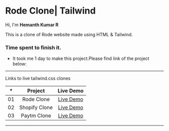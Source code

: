# **Rode Clone| Tailwind**

Hi, I'm **Hemanth Kumar R**

This is a clone of Rode website made using HTML & Tailwind.

### **Time spent to finish it.**

- It took me 1 day to make this project.Please find link of the project below:

---
Links to live tailwind.css clones 

| \*  |    Project    |                        Live Demo                         |
| :-: | :-----------: | :------------------------------------------------------: |
| 01  |  Rode Clone   |    [Live Demo](https://rad-genie-ac4086.netlify.app)     |
| 02  | Shopify Clone | [Live Demo](https://celebrated-lolly-d3d9a7.netlify.app) |
| 03  |  Paytm Clone  |  [Live Demo](https://inspiring-fox-c15052.netlify.app)   |

---
